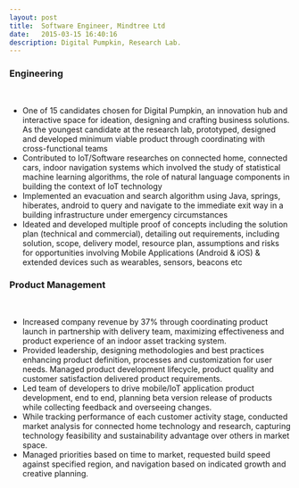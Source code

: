 ```yaml
---
layout: post
title:  Software Engineer, Mindtree Ltd
date:   2015-03-15 16:40:16
description: Digital Pumpkin, Research Lab.
---
```


### Engineering 
<br/>
<ul>
<li>	One of 15 candidates chosen for Digital Pumpkin, an innovation hub and interactive space for ideation, designing and crafting business solutions. As the youngest candidate at the research lab, prototyped, designed and developed minimum viable product through coordinating with cross-functional teams</li>
<li>	Contributed to IoT/Software researches on connected home, connected cars, indoor navigation systems which involved the study of statistical machine learning algorithms, the role of natural language components in building the context of IoT technology</li>
<li> Implemented an evacuation and search algorithm using Java, springs, hiberates, android to query and navigate to the immediate exit way in a building infrastructure under emergency circumstances</li>
<li>Ideated and developed multiple proof of concepts including the solution plan (technical and commercial), detailing out requirements, including solution, scope, delivery model, resource plan, assumptions and risks for opportunities involving Mobile Applications (Android & iOS) & extended devices such as wearables, sensors, beacons etc </li>
</ul>

### Product Management 
<br/>
<ul>
<li>Increased company revenue by 37% through coordinating product launch in partnership with delivery team, maximizing effectiveness and product experience of an indoor asset tracking system.</li>
<li>Provided leadership, designing methodologies and best practices enhancing product definition, processes and customization for user needs.  Managed product development lifecycle, product quality and customer satisfaction delivered product requirements.</li>
<li>Led team of developers to drive mobile/IoT application product development, end to end, planning beta version release of products while collecting feedback and overseeing changes.</li>
<li>While tracking performance of each customer activity stage, conducted market analysis for connected home technology and research, capturing technology feasibility and sustainability advantage over others in market space.</li>
<li>Managed priorities based on time to market, requested build speed against specified region, and navigation based on indicated growth and creative planning.</li>
 </ul>
